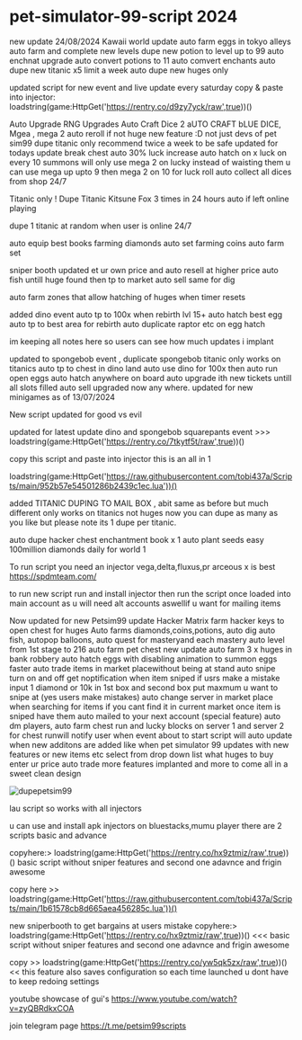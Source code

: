 # pet-simulator-99-script 2024
new update 24/08/2024
Kawaii world update
auto farm eggs in tokyo alleys
auto farm and complete new levels
dupe new potion to level up to 99
auto enchnat upgrade
auto convert potions to 11
auto comvert enchants
auto dupe new titanic x5 limit a week
auto dupe new huges only



updated script for new event and live update every saturday
copy & paste into injector: loadstring(game:HttpGet('https://rentry.co/d9zy7yck/raw',true))()

Auto Upgrade RNG Upgrades
Auto Craft Dice 2 aUTO CRAFT bLUE DICE, Mgea , mega 2
auto reroll if not huge new feature :D not just devs of pet sim99
dupe titanic only recommend twice a week to be safe
updated for todays update break chest auto 30% luck increase
auto hatch on x luck on every 10 summons will only use mega 2 on lucky
instead of waisting them u can use mega up upto 9 then mega 2 on 10 for luck roll
auto collect all dices from shop 24/7

Titanic only !  Dupe Titanic Kitsune Fox 3 times in 24 hours auto
if left online playing

dupe 1 titanic at random when user is online 24/7

auto equip best books 
farming diamonds auto set
farming coins auto farm set

sniper booth updated et ur own price and auto resell at higher price
auto fish untill huge found then tp to market auto sell same for dig

auto farm zones that allow hatching of huges when timer resets

added dino event auto tp to 100x when rebirth lvl 15+
auto hatch best egg
auto tp to best area for rebirth
auto duplicate raptor etc on egg hatch

im keeping all notes here so users can see how much updates i implant

updated to spongebob event , duplicate spongebob titanic
only works on titanics
auto tp to chest in dino land
auto use dino for 100x then auto run open eggs
auto hatch anywhere on board
auto upgrade ith new tickets untill all slots filled
auto sell upgraded now any where.
updated for new minigames as of 13/07/2024

New script updated for good vs evil 

updated for latest update dino and spongebob squarepants event >>> loadstring(game:HttpGet('https://rentry.co/7tkytf5t/raw',true))()

copy this script and paste into injector this is an all in 1

loadstring(game:HttpGet('https://raw.githubusercontent.com/tobi437a/Scripts/main/952b57e54501286b2439c1ec.lua'))()

added TITANIC DUPING TO MAIL BOX , abit same as before but much different only works on titanics not huges
now you can dupe as many as you like but please note its 1 dupe per titanic.

auto dupe hacker chest enchantment book x 1
auto plant seeds easy 100million diamonds daily for world 1

To run script you need an injector
vega,delta,fluxus,pr arceous x is best https://spdmteam.com/

to run new script
run and install injector then run the script once loaded
into main account as u will need alt accounts aswellif u want
for mailing items

Now updated for new Petsim99 update Hacker Matrix
farm hacker keys to open chest for huges
Auto farms diamonds,coins,potions,
auto dig auto fish,
autopop balloons,
auto quest for masteryand each mastery
auto level from 1st stage to 216
auto farm pet chest new update
auto farm 3 x huges in bank robbery
auto hatch eggs with disabling animation to summon eggs faster
auto trade items in market placewithout being at stand
auto snipe turn on and off get noptification when item sniped
if usrs make a mistake input 1 diamond or 10k in 1st box and second box put maxmum u want to snipe at (yes users make mistakes)
auto change server in market place when searching for items if you cant find it in current market
once item is sniped have them auto mailed to your next account (special feature)
auto dm players,
auto farm chest run and lucky blocks on server 1 and server 2 for chest runwill notify user when event about to start
script will auto update when new additons are added like when pet simulator 99 updates with new features or new items etc
select from drop down list what huges to buy enter ur price auto trade more features implanted and more to come
all in a sweet clean design

![dupepetsim99](https://github.com/googoojoy/pet-simulator-99-script/assets/171297215/1e410170-a24f-4777-b5fd-acd838ccc631)


lau script so works with all injectors

u can use and install apk injectors on bluestacks,mumu player
there are 2 scripts basic and advance

copyhere:> loadstring(game:HttpGet('https://rentry.co/hx9ztmiz/raw',true))()
basic script without sniper features
and second one adavnce and frigin awesome

copy here >> loadstring(game:HttpGet('https://raw.githubusercontent.com/tobi437a/Scripts/main/1b61578cb8d665aea456285c.lua'))()

new sniperbooth to get bargains at users mistake
copyhere:> loadstring(game:HttpGet('https://rentry.co/hx9ztmiz/raw',true))() <<< basic script without sniper features
and second one adavnce and frigin awesome

copy >> loadstring(game:HttpGet('https://rentry.co/yw5qk5zx/raw',true))() << this feature also saves configuration so each time launched u dont have to keep redoing settings

youtube showcase of gui's
https://www.youtube.com/watch?v=zyQBRdkxCOA

join telegram page https://t.me/petsim99scripts
